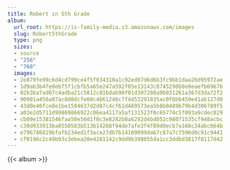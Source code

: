 ```yaml
---
title: Robert in 5th Grade
album:
  url_root: https://is-family-media.s3.amazonaws.com/images
  slug: Robert5thGrade
  type: png
  sizes:
  - source
  - "256"
  - "768"
  images:
  - 2e879fe99c6d4cd799ce4f5f034310a1c92ed07d6d6b3fc9bb1daa26d95972ae
  - 1d9ab3b4fe8ebf5f1cbfb5a65e247a592f05e13143c8745298b8e8eaefb69676
  - 02b3ba7ad07c4adba21c5812c81bdab90f01d307288a9b031261a367d3da72f2
  - 90901a456a07ac8d8dcfe08c4b61248c7f4453291835ac0f8bb459e41ab127d0
  - 43d0e46fce8e1be1594637d2d07c4cf61d469573ea5b8b0489b79b4d306789f5
  - a03e2d5711d99869866922c06ea4117a5af131523f0c65774c5f093a9cdec829
  - cb09e15381546faa50e50d1f0c3e8282b0a6292d4bd052c98071535cf948acbc
  - c38d933913ba8550583b513b14268f94de7afe3f4f89d0ecb7a168c34abc664b
  - e796786819bfafb234ed1f3ace27db7b14169099da67c87a7c7596d0c91c9441
  - cf0196c2c49b93c3ebea20e4281142c9dd9b398055da1cc3ddbd3817f8117d42
---
```

{{< album >}}
